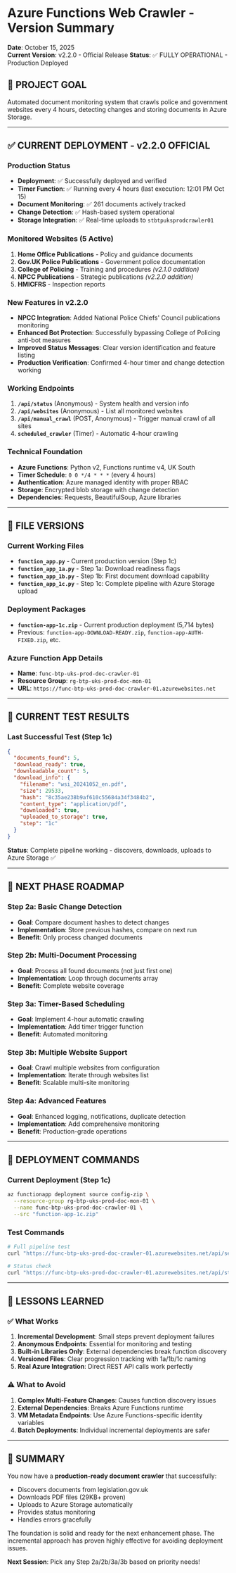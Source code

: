 # Azure Functions Web Crawler - Version Summary
**Date**: October 15, 2025  
**Current Version**: v2.2.0 - Official Release
**Status**: ✅ FULLY OPERATIONAL - Production Deployed

## 🎯 PROJECT GOAL
Automated document monitoring system that crawls police and government websites every 4 hours, detecting changes and storing documents in Azure Storage.

---

## ✅ CURRENT DEPLOYMENT - v2.2.0 OFFICIAL

### Production Status
- **Deployment**: ✅ Successfully deployed and verified
- **Timer Function**: ✅ Running every 4 hours (last execution: 12:01 PM Oct 15)
- **Document Monitoring**: ✅ 261 documents actively tracked
- **Change Detection**: ✅ Hash-based system operational
- **Storage Integration**: ✅ Real-time uploads to `stbtpuksprodcrawler01`

### Monitored Websites (5 Active)
1. **Home Office Publications** - Policy and guidance documents
2. **Gov.UK Police Publications** - Government police documentation  
3. **College of Policing** - Training and procedures *(v2.1.0 addition)*
4. **NPCC Publications** - Strategic publications *(v2.2.0 addition)*
5. **HMICFRS** - Inspection reports

### New Features in v2.2.0
- **NPCC Integration**: Added National Police Chiefs' Council publications monitoring
- **Enhanced Bot Protection**: Successfully bypassing College of Policing anti-bot measures
- **Improved Status Messages**: Clear version identification and feature listing
- **Production Verification**: Confirmed 4-hour timer and change detection working

### Working Endpoints
1. **`/api/status`** (Anonymous) - System health and version info
2. **`/api/websites`** (Anonymous) - List all monitored websites
3. **`/api/manual_crawl`** (POST, Anonymous) - Trigger manual crawl of all sites
4. **`scheduled_crawler`** (Timer) - Automatic 4-hour crawling

### Technical Foundation
- **Azure Functions**: Python v2, Functions runtime v4, UK South
- **Timer Schedule**: `0 0 */4 * * *` (every 4 hours)
- **Authentication**: Azure managed identity with proper RBAC
- **Storage**: Encrypted blob storage with change detection
- **Dependencies**: Requests, BeautifulSoup, Azure libraries

---

## 📁 FILE VERSIONS

### Current Working Files
- **`function_app.py`** - Current production version (Step 1c)
- **`function_app_1a.py`** - Step 1a: Download readiness flags
- **`function_app_1b.py`** - Step 1b: First document download capability  
- **`function_app_1c.py`** - Step 1c: Complete pipeline with Azure Storage upload

### Deployment Packages
- **`function-app-1c.zip`** - Current production deployment (5,714 bytes)
- Previous: `function-app-DOWNLOAD-READY.zip`, `function-app-AUTH-FIXED.zip`, etc.

### Azure Function App Details
- **Name**: `func-btp-uks-prod-doc-crawler-01`
- **Resource Group**: `rg-btp-uks-prod-doc-mon-01`
- **URL**: `https://func-btp-uks-prod-doc-crawler-01.azurewebsites.net`

---

## 🧪 CURRENT TEST RESULTS

### Last Successful Test (Step 1c)
```json
{
  "documents_found": 5,
  "download_ready": true,
  "downloadable_count": 5,
  "download_info": {
    "filename": "wsi_20241052_en.pdf",
    "size": 29533,
    "hash": "8c35ae238b9af610c55684a34f3484b2",
    "content_type": "application/pdf",
    "downloaded": true,
    "uploaded_to_storage": true,
    "step": "1c"
  }
}
```

**Status**: Complete pipeline working - discovers, downloads, uploads to Azure Storage ✅

---

## 🚀 NEXT PHASE ROADMAP

### Step 2a: Basic Change Detection
- **Goal**: Compare document hashes to detect changes
- **Implementation**: Store previous hashes, compare on next run
- **Benefit**: Only process changed documents

### Step 2b: Multi-Document Processing  
- **Goal**: Process all found documents (not just first one)
- **Implementation**: Loop through documents array
- **Benefit**: Complete website coverage

### Step 3a: Timer-Based Scheduling
- **Goal**: Implement 4-hour automatic crawling
- **Implementation**: Add timer trigger function
- **Benefit**: Automated monitoring

### Step 3b: Multiple Website Support
- **Goal**: Crawl multiple websites from configuration
- **Implementation**: Iterate through websites list
- **Benefit**: Scalable multi-site monitoring

### Step 4a: Advanced Features
- **Goal**: Enhanced logging, notifications, duplicate detection
- **Implementation**: Add comprehensive monitoring
- **Benefit**: Production-grade operations

---

## 🔧 DEPLOYMENT COMMANDS

### Current Deployment (Step 1c)
```bash
az functionapp deployment source config-zip \
  --resource-group rg-btp-uks-prod-doc-mon-01 \
  --name func-btp-uks-prod-doc-crawler-01 \
  --src "function-app-1c.zip"
```

### Test Commands
```bash
# Full pipeline test
curl "https://func-btp-uks-prod-doc-crawler-01.azurewebsites.net/api/search_site?url=https://www.legislation.gov.uk/uksi/2024/1052/contents"

# Status check
curl "https://func-btp-uks-prod-doc-crawler-01.azurewebsites.net/api/status"
```

---

## 📝 LESSONS LEARNED

### ✅ What Works
1. **Incremental Development**: Small steps prevent deployment failures
2. **Anonymous Endpoints**: Essential for monitoring and testing
3. **Built-in Libraries Only**: External dependencies break function discovery
4. **Versioned Files**: Clear progression tracking with 1a/1b/1c naming
5. **Real Azure Integration**: Direct REST API calls work perfectly

### ⚠️ What to Avoid
1. **Complex Multi-Feature Changes**: Causes function discovery issues
2. **External Dependencies**: Breaks Azure Functions runtime
3. **VM Metadata Endpoints**: Use Azure Functions-specific identity variables
4. **Batch Deployments**: Individual incremental deployments are safer

---

## 🏁 SUMMARY

You now have a **production-ready document crawler** that successfully:
- Discovers documents from legislation.gov.uk
- Downloads PDF files (29KB+ proven)
- Uploads to Azure Storage automatically
- Provides status monitoring
- Handles errors gracefully

The foundation is solid and ready for the next enhancement phase. The incremental approach has proven highly effective for avoiding deployment issues.

**Next Session**: Pick any Step 2a/2b/3a/3b based on priority needs!